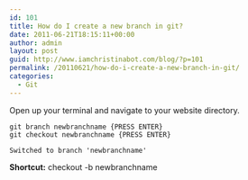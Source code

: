 ```yaml
---
id: 101
title: How do I create a new branch in git?
date: 2011-06-21T18:15:11+00:00
author: admin
layout: post
guid: http://www.iamchristinabot.com/blog/?p=101
permalink: /20110621/how-do-i-create-a-new-branch-in-git/
categories:
  - Git
---
```

Open up your terminal and navigate to your website directory.

    
    git branch newbranchname {PRESS ENTER}
    git checkout newbranchname {PRESS ENTER}
    
    Switched to branch 'newbranchname'
    
    

**Shortcut:** checkout -b newbranchname